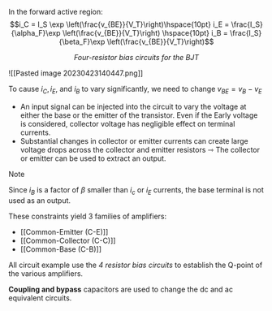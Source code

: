 In the forward active region:
$$i_C = I_S \exp \left(\frac{v_{BE}}{V_T}\right)\hspace{10pt} i_E = \frac{I_S}{\alpha_F}\exp \left(\frac{v_{BE}}{V_T}\right) \hspace{10pt} i_B = \frac{I_S}{\beta_F}\exp \left(\frac{v_{BE}}{V_T}\right)$$
<center><em>Four-resistor bias circuits for the BJT</em></center>

![[Pasted image 20230423140447.png]]

To cause $i_C, i_E$, and $i_B$ to vary significantly, we need to change $v_{BE} = v_B - v_E$

- An input signal can be injected into the circuit to vary the voltage at either the base or the emitter of the transistor.
	Even if the Early voltage is considered, collector voltage has negligible effect on terminal currents.
- Substantial changes in collector or emitter currents can create large voltage drops across the collector and emitter resistors ⇾ The collector or emitter can be used to extract an output.

>[!note]
>Since $i_B$ is a factor of $\beta$ smaller than $i_c \text{ or } i_E$ currents, the base terminal is not used as an output.

These constraints yield 3 families of amplifiers:
- [[Common-Emitter (C-E)]]
- [[Common-Collector (C-C)]]
- [[Common-Base (C-B)]]

All circuit example use the *4 resistor bias circuits* to establish the Q-point of the various amplifiers.

**Coupling and bypass** capacitors are used to change the dc and ac equivalent circuits.